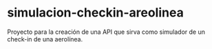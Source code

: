 # simulacion-checkin-areolinea
Proyecto para la creación de una API que sirva como simulador de un check-in de una aerolínea.

